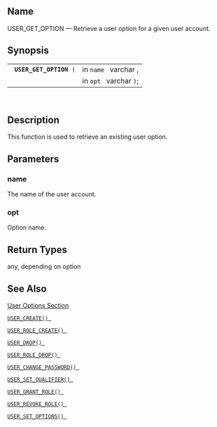 <div id="fn_user_get_option" class="refentry">

<div class="titlepage">

</div>

<div class="refnamediv">

## Name

USER_GET_OPTION — Retrieve a user option for a given user account.

</div>

<div class="refsynopsisdiv">

## Synopsis

<div id="fsyn_user_get_option" class="funcsynopsis">

|                              |                        |
|------------------------------|------------------------|
| ` `**`USER_GET_OPTION`**` (` | in `name ` varchar ,   |
|                              | in `opt ` varchar `)`; |

<div class="funcprototype-spacer">

 

</div>

</div>

</div>

<div id="desc_user_get_option" class="refsect1">

## Description

This function is used to retrieve an existing user option.

</div>

<div id="params_user_get_option" class="refsect1">

## Parameters

<div id="id116486" class="refsect2">

### name

The name of the user account.

</div>

<div id="id116489" class="refsect2">

### opt

Option name.

</div>

</div>

<div id="ret_user_get_option" class="refsect1">

## Return Types

any, depending on option

</div>

<div id="seealso_user_get_option" class="refsect1">

## See Also

<a href="ch-server.html#vumuseroptions" class="link"
title="User Options">User Options Section</a>

<a href="fn_user_create.html" class="link" title="USER_CREATE"><code
class="function">USER_CREATE() </code></a>

<a href="fn_user_role_create.html" class="link"
title="USER_ROLE_CREATE"><code
class="function">USER_ROLE_CREATE() </code></a>

<a href="fn_user_drop.html" class="link" title="USER_DROP"><code
class="function">USER_DROP() </code></a>

<a href="fn_user_role_drop.html" class="link"
title="USER_ROLE_DROP"><code
class="function">USER_ROLE_DROP() </code></a>

<a href="fn_user_change_password.html" class="link"
title="USER_CHANGE_PASSWORD"><code
class="function">USER_CHANGE_PASSWORD() </code></a>

<a href="fn_user_set_qualifier.html" class="link"
title="USER_SET_QUALIFIER"><code
class="function">USER_SET_QUALIFIER() </code></a>

<a href="fn_user_grant_role.html" class="link"
title="USER_GRANT_ROLE"><code
class="function">USER_GRANT_ROLE() </code></a>

<a href="fn_user_revoke_role.html" class="link"
title="USER_REVOKE_ROLE"><code
class="function">USER_REVOKE_ROLE() </code></a>

<a href="fn_user_set_option.html" class="link"
title="USER_SET_OPTION"><code
class="function">USER_SET_OPTIONS() </code></a>

</div>

</div>
